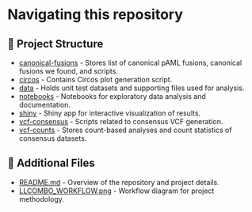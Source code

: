 # Navigating this repository

## 🔹 Project Structure

- [canonical-fusions](./canonical-fusions) - Stores list of canonical pAML fusions, canonical fusions we found, and scripts.
- [circos](./circos) - Contains Circos plot generation script.
- [data](./data) - Holds unit test datasets and supporting files used for analysis.
- [notebooks](./notebooks) - Notebooks for exploratory data analysis and documentation.
- [shiny](./shiny) - Shiny app for interactive visualization of results.
- [vcf-consensus](./vcf-consensus) - Scripts related to consensus VCF generation.
- [vcf-counts](./vcf-counts) - Stores count-based analyses and count statistics of consensus datasets.

## 📄 Additional Files
- [README.md](./README.md) - Overview of the repository and project details.
- [LLCOMBO_WORKFLOW.png](./LLCOMBO_WORKFLOW.png) - Workflow diagram for project methodology.
